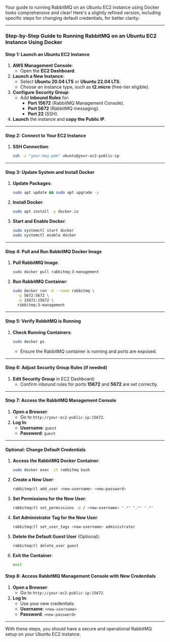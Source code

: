 Your guide to running RabbitMQ on an Ubuntu EC2 instance using Docker looks comprehensive and clear! Here's a slightly refined version, including specific steps for changing default credentials, for better clarity:

---

### Step-by-Step Guide to Running RabbitMQ on an Ubuntu EC2 Instance Using Docker

#### Step 1: Launch an Ubuntu EC2 Instance
1. **AWS Management Console**:
   - Open the **EC2 Dashboard**.
2. **Launch a New Instance**:
   - Select **Ubuntu 20.04 LTS** or **Ubuntu 22.04 LTS**.
   - Choose an instance type, such as **t2.micro** (free-tier eligible).
3. **Configure Security Group**:
   - Add **Inbound Rules** for:
     - **Port 15672** (RabbitMQ Management Console).
     - **Port 5672** (RabbitMQ messaging).
     - **Port 22** (SSH).
4. **Launch** the instance and **copy the Public IP**.

---

#### Step 2: Connect to Your EC2 Instance
1. **SSH Connection**:
   ```bash
   ssh -i "your-key.pem" ubuntu@your-ec2-public-ip
   ```

---

#### Step 3: Update System and Install Docker
1. **Update Packages**:
   ```bash
   sudo apt update && sudo apt upgrade -y
   ```
2. **Install Docker**:
   ```bash
   sudo apt install -y docker.io
   ```
3. **Start and Enable Docker**:
   ```bash
   sudo systemctl start docker
   sudo systemctl enable docker
   ```

---

#### Step 4: Pull and Run RabbitMQ Docker Image
1. **Pull RabbitMQ Image**:
   ```bash
   sudo docker pull rabbitmq:3-management
   ```
2. **Run RabbitMQ Container**:
   ```bash
   sudo docker run -d --name rabbitmq \
     -p 5672:5672 \
     -p 15672:15672 \
     rabbitmq:3-management
   ```

---

#### Step 5: Verify RabbitMQ is Running
1. **Check Running Containers**:
   ```bash
   sudo docker ps
   ```
   - Ensure the RabbitMQ container is running and ports are exposed.

---

#### Step 6: Adjust Security Group Rules (if needed)
1. **Edit Security Group** in EC2 Dashboard:
   - Confirm inbound rules for ports **15672** and **5672** are set correctly.

---

#### Step 7: Access the RabbitMQ Management Console
1. **Open a Browser**:
   - Go to `http://your-ec2-public-ip:15672`.
2. **Log In**:
   - **Username**: `guest`
   - **Password**: `guest`

---

#### Optional: Change Default Credentials
1. **Access the RabbitMQ Docker Container**:
   ```bash
   sudo docker exec -it rabbitmq bash
   ```
2. **Create a New User**:
   ```bash
   rabbitmqctl add_user <new-username> <new-password>
   ```
3. **Set Permissions for the New User**:
   ```bash
   rabbitmqctl set_permissions -p / <new-username> ".*" ".*" ".*"
   ```
4. **Set Administrator Tag for the New User**:
   ```bash
   rabbitmqctl set_user_tags <new-username> administrator
   ```
5. **Delete the Default Guest User** (Optional):
   ```bash
   rabbitmqctl delete_user guest
   ```
6. **Exit the Container**:
   ```bash
   exit
   ```

#### Step 8: Access RabbitMQ Management Console with New Credentials
1. **Open a Browser**:
   - Go to `http://your-ec2-public-ip:15672`.
2. **Log In**:
   - Use your new credentials:
   - **Username**: `<new-username>`
   - **Password**: `<new-password>`

---

With these steps, you should have a secure and operational RabbitMQ setup on your Ubuntu EC2 instance.
